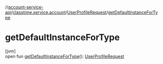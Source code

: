 //[account-service-api](../../../index.md)/[classtime.service.account](../index.md)/[UserProfileRequest](index.md)/[getDefaultInstanceForType](get-default-instance-for-type.md)

# getDefaultInstanceForType

[jvm]\
open fun [getDefaultInstanceForType](get-default-instance-for-type.md)(): [UserProfileRequest](index.md)
